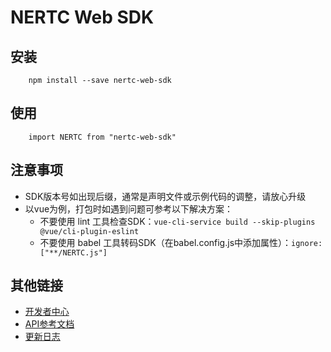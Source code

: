 # NERTC Web SDK

## 安装

```
    npm install --save nertc-web-sdk
```

## 使用

```
    import NERTC from "nertc-web-sdk"
```

## 注意事项

+ SDK版本号如出现后缀，通常是声明文件或示例代码的调整，请放心升级
+ 以vue为例，打包时如遇到问题可参考以下解决方案：
  + 不要使用 lint 工具检查SDK：`vue-cli-service build --skip-plugins @vue/cli-plugin-eslint`
  + 不要使用 babel 工具转码SDK（在babel.config.js中添加属性）：`ignore: ["**/NERTC.js"]`

## 其他链接

+ [开发者中心](https://dev.yunxin.163.com/)
+ [API参考文档](https://doc.yunxin.163.com/docs/interface/NERTC_SDK/Latest/Web/api/)
+ [更新日志](https://doc.yunxin.163.com/docs/jcyOTA0ODM/zU5NzI3NTM?platformId=50082)
